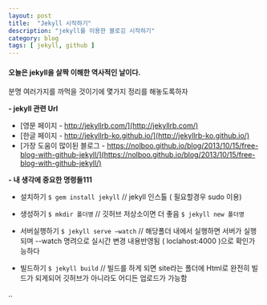 ```yaml
---
layout: post
title:  "Jekyll 시작하기"
description: "jekyll를 이용한 블로깅 시작하기"
category: blog
tags: [ jekyll, github ]
---
```


#### 오늘은 jekyll을 살짝 이해한 역사적인 날이다.
분명 여러가지를 까먹을 것이기에 몇가지 정리를 해놓도록하자

**- jekyll 관련 Url**

- [영문 페이지 - http://jekyllrb.com/](http://jekyllrb.com/)
- [한글 페이지 - http://jekyllrb-ko.github.io/](http://jekyllrb-ko.github.io/)
- [가장 도움이 많이된 블로그 - https://nolboo.github.io/blog/2013/10/15/free-blog-with-github-jekyll/](https://nolboo.github.io/blog/2013/10/15/free-blog-with-github-jekyll/)


**- 내 생각에 중요한 명령들111**

- 설치하기
`$ gem install jekyll` // jekyll 인스톨 ( 필요할경우 sudo 이용)

- 생성하기
`$ mkdir 폴더명` // 깃허브 저상소이면 더 좋음
`$ jekyll new 폴더명`

- 서버실행하기
`$ jekyll serve —watch`  // 해당폴더 내에서 실행하면 서버가 실행되며 --watch 명려으로 실시간 변경 내용반영됨 ( loclahost:4000 )으로 확인가능하다

- 빌드하기
`$ jekyll build` // 빌드를 하게 되면 site라는 폴더에 Html로 완전히 빌드가 되게되어 깃허브가 아니라도 어디든 업로드가 가능함


..

